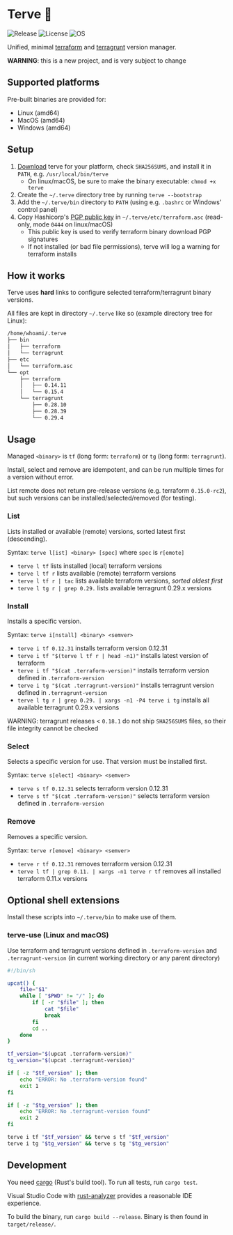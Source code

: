 # Terve 👋

![Release](https://img.shields.io/github/v/release/superblk/terve)
![License](https://img.shields.io/github/license/superblk/terve)
![OS](https://img.shields.io/badge/os-Linux%20%7C%20MacOS%20%7C%20Windows-ff69b4)

Unified, minimal [terraform](https://www.terraform.io/downloads.html) and [terragrunt](https://github.com/gruntwork-io/terragrunt/releases) version manager.

**WARNING**: this is a new project, and is very subject to change

## Supported platforms

Pre-built binaries are provided for:

- Linux (amd64)
- MacOS (amd64)
- Windows (amd64)

## Setup

1. [Download](https://github.com/superblk/terve/releases) terve for your platform, check `SHA256SUMS`, and install it in `PATH`, e.g. `/usr/local/bin/terve`
    - On linux/macOS, be sure to make the binary executable: `chmod +x terve`
1. Create the `~/.terve` directory tree by running `terve --bootstrap`
1. Add the `~/.terve/bin` directory to `PATH` (using e.g. `.bashrc` or Windows' control panel)
1. Copy Hashicorp's [PGP public key](https://www.hashicorp.com/security) in `~/.terve/etc/terraform.asc` (read-only, mode `0444` on linux/macOS)
    - This public key is used to verify terraform binary download PGP signatures
    - If not installed (or bad file permissions), terve will log a warning for terraform installs

## How it works

Terve uses **hard** links to configure selected terraform/terragrunt binary versions.

All files are kept in directory `~/.terve` like so (example directory tree for Linux):

```txt
/home/whoami/.terve
├── bin
│   ├── terraform
│   └── terragrunt
├── etc
│   └── terraform.asc
└── opt
    ├── terraform
    │   ├── 0.14.11
    │   └── 0.15.4
    └── terragrunt
        ├── 0.28.10
        ├── 0.28.39
        └── 0.29.4
```

## Usage

Managed `<binary>` is `tf` (long form: `terraform`) or `tg` (long form: `terragrunt`).

Install, select and remove are idempotent, and can be run multiple times for a version without error.

List remote does not return pre-release versions (e.g. terraform `0.15.0-rc2`), but such versions can be installed/selected/removed (for testing).

### List

Lists installed or available (remote) versions, sorted latest first (descending).

Syntax: `terve l[ist] <binary> [spec]` where `spec` is `r[emote]`

- `terve l tf` lists installed (local) terraform versions
- `terve l tf r` lists available (remote) terraform versions
- `terve l tf r | tac` lists available terraform versions, _sorted oldest first_
- `terve l tg r | grep 0.29.` lists available terragrunt 0.29.x versions

### Install

Installs a specific version.

Syntax: `terve i[nstall] <binary> <semver>`

- `terve i tf 0.12.31` installs terraform version 0.12.31
- `terve i tf "$(terve l tf r | head -n1)"` installs latest version of terraform
- `terve i tf "$(cat .terraform-version)"` installs terraform version defined in `.terraform-version`
- `terve i tg "$(cat .terragrunt-version)"` installs terragrunt version defined in `.terragrunt-version`
- `terve l tg r | grep 0.29. | xargs -n1 -P4 terve i tg` installs all available terragrunt 0.29.x versions

WARNING: terragrunt releases < `0.18.1` do not ship `SHA256SUMS` files, so their file integrity cannot be checked

### Select

Selects a specific version for use. That version must be installed first.

Syntax: `terve s[elect] <binary> <semver>`

- `terve s tf 0.12.31` selects terraform version 0.12.31
- `terve s tf "$(cat .terraform-version)"` selects terraform version defined in `.terraform-version`

### Remove

Removes a specific version.

Syntax: `terve r[emove] <binary> <semver>`

- `terve r tf 0.12.31` removes terraform version 0.12.31
- `terve l tf | grep 0.11. | xargs -n1 terve r tf` removes all installed terraform 0.11.x versions

## Optional shell extensions

Install these scripts into `~/.terve/bin` to make use of them.

### terve-use (Linux and macOS)

Use terraform and terragrunt versions defined in `.terraform-version` and `.terragrunt-version` (in current working directory or any parent directory)

```sh
#!/bin/sh

upcat() {
    file="$1"
    while [ "$PWD" != "/" ]; do
        if [ -r "$file" ]; then
            cat "$file"
            break
        fi
        cd ..
    done
}

tf_version="$(upcat .terraform-version)"
tg_version="$(upcat .terragrunt-version)"

if [ -z "$tf_version" ]; then
    echo "ERROR: No .terraform-version found"
    exit 1
fi

if [ -z "$tg_version" ]; then
    echo "ERROR: No .terragrunt-version found"
    exit 2
fi

terve i tf "$tf_version" && terve s tf "$tf_version"
terve i tg "$tg_version" && terve s tg "$tg_version"
```

## Development

You need [cargo](https://rustup.rs/) (Rust's build tool). To run all tests, run `cargo test`.

Visual Studio Code with [rust-analyzer](https://marketplace.visualstudio.com/items?itemName=matklad.rust-analyzer) provides a reasonable IDE experience.

To build the binary, run `cargo build --release`. Binary is then found in `target/release/`.
